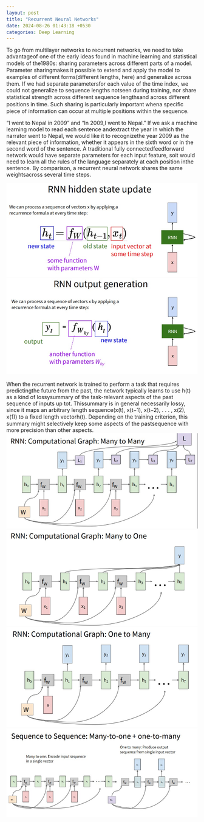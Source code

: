 ```yaml
---
layout: post
title: "Recurrent Neural Networks"
date: 2024-08-26 01:43:18 +0530
categories: Deep Learning
---
```


To go from multilayer networks to recurrent networks, we need to take advantageof one of the early ideas found in machine learning and statistical models of the1980s: sharing parameters across diﬀerent parts of a model. Parameter sharingmakes it possible to extend and apply the model to examples of diﬀerent forms(diﬀerent lengths, here) and generalize across them. If we had separate parametersfor each value of the time index, we could not generalize to sequence lengths notseen during training, nor share statistical strength across diﬀerent sequence lengthsand across diﬀerent positions in time. Such sharing is particularly important whena speciﬁc piece of information can occur at multiple positions within the sequence.

“I went to Nepal in 2009” and “In 2009,I went to Nepal.” If we ask a machine learning model to read each sentence andextract the year in which the narrator went to Nepal, we would like it to recognizethe year 2009 as the relevant piece of information, whether it appears in the sixth word or in the second word of the sentence.
A traditional fully connectedfeedforward network would have separate parameters for each input feature, soit would need to learn all the rules of the language separately at each position inthe sentence. By comparison, a recurrent neural network shares the same weightsacross several time steps.

![RNN](/assets/rnn_1.jpg)
![RNN](/assets/rnn_2.jpg)

When the recurrent network is trained to perform a task that requires predictingthe future from the past, the network typically learns to use h(t) as a kind of lossysummary of the task-relevant aspects of the past sequence of inputs up tot. Thissummary is in general necessarily lossy, since it maps an arbitrary length sequence(x(t), x(t−1), x(t−2), . . . , x(2), x(1)) to a ﬁxed length vectorh(t). Depending on the training criterion, this summary might selectively keep some aspects of the pastsequence with more precision than other aspects.
![RNN](/assets/rnn_4.jpg)
![RNN](/assets/rnn_5.jpg)
![RNN](/assets/rnn_6.jpg)
![Seq2Seq](/assets/rnn_3.jpg)
